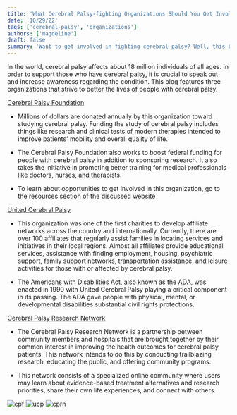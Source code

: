 ```yaml
---
title: 'What Cerebral Palsy-fighting Organizations Should You Get Involved in?'
date: '10/29/22'
tags: ['cerebral-palsy', 'organizations']
authors: ['magdeline']
draft: false
summary: 'Want to get involved in fighting cerebral palsy? Well, this blog post is a great place to start as it provides a general overview of three trailblazing organizations in the fight against cerebral palsy!'
---
```

In the world, cerebral palsy affects about 18 million individuals of all ages. In order to support those who have cerebral palsy, it is crucial to speak out and increase awareness regarding the condition. This blog features three organizations that strive to better the lives of people with cerebral palsy.

[Cerebral Palsy Foundation](https://www.yourcpf.org/?gclid=CjwKCAjwm8WZBhBUEiwA178UnAAgdmakMZYPPUjlopNzSIe_O09C8F7n9JrNyu7p4UQQHrpEvnnjyhoCcYwQAvD_BwE)

-   Millions of dollars are donated annually by this organization toward studying cerebral palsy. Funding the study of cerebral palsy includes things like research and clinical tests of modern therapies intended to improve patients' mobility and overall quality of life.

-   The Cerebral Palsy Foundation also works to boost federal funding for people with cerebral palsy in addition to sponsoring research. It also takes the initiative in promoting better training for medical professionals like doctors, nurses, and therapists.
- To learn about opportunities to get involved in this organization, go to the resources section of the discussed website
    
[United Cerebral Palsy](https://ucp.org/)


-   This organization was one of the first charities to develop affiliate networks across the country and internationally. Currently, there are over 100 affiliates that regularly assist families in locating services and initiatives in their local regions. Almost all affiliates provide educational services, assistance with finding employment, housing, psychiatric support, family support networks, transportation assistance, and leisure activities for those with or affected by cerebral palsy.
     

-   The Americans with Disabilities Act, also known as the ADA, was enacted in 1990 with United Cerebral Palsy playing a critical component in its passing. The ADA gave people with physical, mental, or developmental disabilities substantial civil rights protections.
    

[Cerebral Palsy Research Network](https://cprn.org/)

-   The Cerebral Palsy Research Network is a partnership between community members and hospitals that are brought together by their common interest in improving the health outcomes for cerebral palsy patients. This network intends to do this by conducting trailblazing research, educating the public, and offering community programs.    

-   This network consists of a specialized online community where users may learn about evidence-based treatment alternatives and research priorities, share their own life experiences, and connect with others.

![cpf](https://floridant.com/imgx/cerebral-palsy-foundation-10011106.jpg)
![ucp](https://www.ucpboston.org/wp-content/uploads/2021/02/03.png)
![cprn](https://c.bonfireassets.com/static/stores/f100/5e77/19b2-4b57-a98f-959fb12d52d0/uploads/3d79e4f9-943d-451f-addf-f355fee93576.png)


